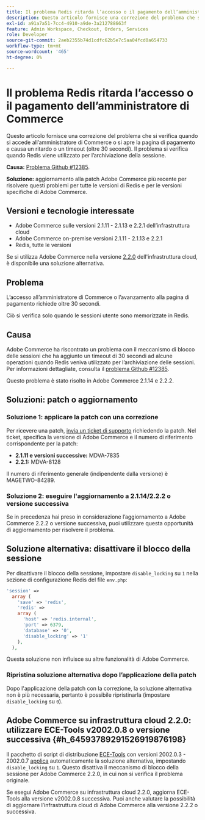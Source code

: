 ```yaml
---
title: Il problema Redis ritarda l’accesso o il pagamento dell’amministratore di Commerce
description: Questo articolo fornisce una correzione del problema che si verifica quando si accede all’amministratore di Commerce o si apre la pagina di pagamento e causa un ritardo o un timeout (oltre 30 secondi). Il problema si verifica quando Redis viene utilizzato per l’archiviazione della sessione.
exl-id: a91a7a51-7cc4-4910-a9de-3a212788663f
feature: Admin Workspace, Checkout, Orders, Services
role: Developer
source-git-commit: 2aeb2355b74d1cdfc62b5e7c5aa04fcd0a654733
workflow-type: tm+mt
source-wordcount: '465'
ht-degree: 0%

---
```


# Il problema Redis ritarda l’accesso o il pagamento dell’amministratore di Commerce

Questo articolo fornisce una correzione del problema che si verifica quando si accede all’amministratore di Commerce o si apre la pagina di pagamento e causa un ritardo o un timeout (oltre 30 secondi). Il problema si verifica quando Redis viene utilizzato per l’archiviazione della sessione.

**Causa:**   [Problema Github \#12385](https://github.com/magento/magento2/issues/12385).

**Soluzione:** aggiornamento alla patch Adobe Commerce più recente per risolvere questi problemi per tutte le versioni di Redis e per le versioni specifiche di Adobe Commerce.

## Versioni e tecnologie interessate

* Adobe Commerce sulle versioni 2.1.11 - 2.1.13 e 2.2.1 dell’infrastruttura cloud
* Adobe Commerce on-premise versioni 2.1.11 - 2.1.13 e 2.2.1
* Redis, tutte le versioni

Se si utilizza Adobe Commerce nella versione [2.2.0](#h_64593789291526919876198) dell&#39;infrastruttura cloud, è disponibile una soluzione alternativa.

## Problema

L’accesso all’amministratore di Commerce o l’avanzamento alla pagina di pagamento richiede oltre 30 secondi.

Ciò si verifica solo quando le sessioni utente sono memorizzate in Redis.

## Causa

Adobe Commerce ha riscontrato un problema con il meccanismo di blocco delle sessioni che ha aggiunto un timeout di 30 secondi ad alcune operazioni quando Redis veniva utilizzato per l’archiviazione delle sessioni. Per informazioni dettagliate, consulta il [problema Github \#12385](https://github.com/magento/magento2/issues/12385).

Questo problema è stato risolto in Adobe Commerce 2.1.14 e 2.2.2.

## Soluzioni: patch o aggiornamento

### Soluzione 1: applicare la patch con una correzione

Per ricevere una patch, [invia un ticket di supporto](/help/help-center-guide/help-center/magento-help-center-user-guide.md#submit-ticket) richiedendo la patch. Nel ticket, specifica la versione di Adobe Commerce e il numero di riferimento corrispondente per la patch:

* **2.1.11 e versioni successive:** MDVA-7835
* **2.2.1:** MDVA-8128

Il numero di riferimento generale (indipendente dalla versione) è MAGETWO-84289.

### Soluzione 2: eseguire l&#39;aggiornamento a 2.1.14/2.2.2 o versione successiva

Se in precedenza hai preso in considerazione l’aggiornamento a Adobe Commerce 2.2.2 o versione successiva, puoi utilizzare questa opportunità di aggiornamento per risolvere il problema.

## Soluzione alternativa: disattivare il blocco della sessione

Per disattivare il blocco della sessione, impostare `disable_locking` su `1` nella sezione di configurazione Redis del file `env.php`:

```php
'session' =>
  array (
    'save' => 'redis',
    'redis' =>
    array (
      'host' => 'redis.internal',
      'port' => 6379,
      'database' => '0',
      'disable_locking' => '1'
    ),
  ),
```

Questa soluzione non influisce su altre funzionalità di Adobe Commerce.

### Ripristina soluzione alternativa dopo l’applicazione della patch

Dopo l&#39;applicazione della patch con la correzione, la soluzione alternativa non è più necessaria, pertanto è possibile ripristinarla (impostare `disable_locking` su `0`).

## Adobe Commerce su infrastruttura cloud 2.2.0: utilizzare ECE-Tools v2002.0.8 o versione successiva {#h_64593789291526919876198}

Il pacchetto di script di distribuzione [ECE-Tools](https://experienceleague.adobe.com/it/docs/commerce-cloud-service/user-guide/dev-tools/ece-tools/update-package) con versioni 2002.0.3 - 2002.0.7 [applica](https://experienceleague.adobe.com/docs/commerce-cloud-service/user-guide/dev-tools/ece-tools/update-package.html?lang=it) automaticamente la soluzione alternativa, impostando `disable_locking` su `1`. Questo disattiva il meccanismo di blocco della sessione per Adobe Commerce 2.2.0, in cui non si verifica il problema originale.

Se esegui Adobe Commerce su infrastruttura cloud 2.2.0, aggiorna ECE-Tools alla versione v2002.0.8 successiva. Puoi anche valutare la possibilità di aggiornare l’infrastruttura cloud di Adobe Commerce alla versione 2.2.2 o successiva.
